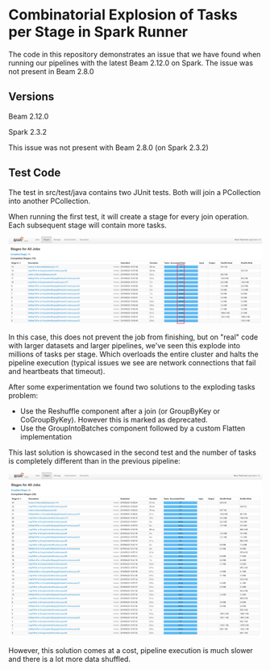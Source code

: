 # Combinatorial Explosion of Tasks per Stage in Spark Runner

The code in this repository demonstrates an issue that we have found when running our
pipelines with the latest Beam 2.12.0 on Spark. The issue was not present in Beam 2.8.0

## Versions
Beam 2.12.0

Spark 2.3.2

This issue was not present with Beam 2.8.0 (on Spark 2.3.2)

## Test Code
The test in src/test/java contains two JUnit tests. Both will join a PCollection into another
PCollection.

When running the first test, it will create a stage for every join operation. Each subsequent 
stage will contain more tasks.

![More tasks in each stage](num_tasks_explode.png)

In this case, this does not prevent the job from finishing, but on "real" code with larger
datasets and larger pipelines, we've seen this explode into millions of tasks per stage. Which
overloads the entire cluster and halts the pipeline execution (typical issues we see are 
network connections that fail and heartbeats that timeout).

After some experimentation we found two solutions to the exploding tasks problem:
* Use the Reshuffle component after a join (or GroupByKey or CoGroupByKey). However this is marked as deprecated.
* Use the GroupIntoBatches component followed by a custom Flatten implementation

This last solution is showcased in the second test and the number of tasks is completely different 
than in the previous pipeline:

![Constant task count throughout the stages](num_tasks_constant.png)

However, this solution comes at a cost, pipeline execution is much slower and there is a lot more
data shuffled.